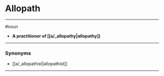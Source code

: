 # Allopath
---
#noun
- **A practitioner of [[a/_allopathy|allopathy]]**
---
### Synonyms
- [[a/_allopathist|allopathist]]
---
